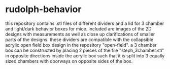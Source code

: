 # rudolph-behavior
this repository contains .stl files of different dividers and a lid for 3 chamber and light/dark behavior boxes for mice. included are images of the 2D designs with measurements as well as close up clarifications of smaller parts of the designs.
these dividers are compatible with the collapsible acrylic open field box design in the repository "open-field".
a 3 chamber box can be constructed by placing 2 pieces of the file "steph_3chamber.stl" in opposite directions inside the acrylic box such that it is split into 3 equally sized chambers with doorways on opposite sides of the box.
